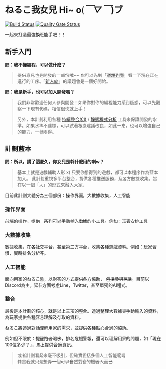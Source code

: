 # ねるこ我女兒 Hi~ o(*￣▽￣*)ブ

[![Build Status](https://travis-ci.com/louderzone/neruko-project.svg?branch=master)](https://travis-ci.com/louderzone/neruko-project)
[![Quality Gate Status](https://sonarcloud.io/api/project_badges/measure?project=lz.neruko.shift&metric=alert_status)](https://sonarcloud.io/dashboard?id=lz.neruko.shift)

一起來打造最強換班能手吧！！

## 新手入門

**問：我不懂編程，可以做什麼？**

> 提供意見也是開發的一部份哦~~ 你可以先到「[議題列表](https://github.com/louderzone/neruko-project/issues)」看一下現在正在進行的工序。「[新人向](https://github.com/louderzone/neruko-project/labels/%E6%96%B0%E4%BA%BA%E5%90%91)」的議題會是一個好開始。

**問：我是新手，也可以加入開發嗎？**

> 我們非常歡迎任何人參與開發！如果你對你的編程能力感到疑惑，可以先觀察一下現有代碼，相信很快就上手！
>
> 另外，本計劃利用各種 [持續整合(CI)](https://travis-ci.com/louderzone/neruko-project) / [靜態程式分析](https://sonarcloud.io/api/project_badges/measure?project=lz.neruko.shift&metric=alert_status) 工具來保證開發的水準。如果水準不達標，可以試著根據建議改良，如此一來，也可以增強自己的能力，一舉兩得。

## 計劃藍本

**問：所以，講了這麼久，你女兒是幹什麼用的喇w？**

> 基本上就是遊戲輔助人形 x) 只要你想得到的遊戲，都可以本程序作為藍本加入。 此計劃重視多平台整合，提供各種推送服務，及各方數據收集。旨在以一個「人」的形式來融入大家。

目前此計劃大體分為三個部份：操作界面，大數據收集，人工智能

### 操作界面

前端的操作，提供一系列可以手動輸入數據的小工具。例如：班表安排工具

### 大數據收集

數據收集，在各社交平台，甚至第三方平台，收集各種遊戲資料。例如：玩家習慣，實時排名分析等。

### 人工智能

面向用家的ねるこ醬，以對答的方式提供各方協助， ~~包括參與幹話~~。目前以Discord為主。延伸方面考慮Line，Twitter，甚至單獨的AI程式。

### 整合

最後是本計劃的核心，就是以上三項的整合。透過整理大數據與手動輸入的資料，為玩家提供各種容易理解及存取的資料。

ねるこ將透過對話理解用家的需求，並提供各種貼心合適的協助。

例如但不限於：~~提醒跑者喝水~~，排名危機警報，還可以理解用家的問題，如「現在100位多少？」，馬上提供合適資訊。

> 或者計劃看起來毫不吸引，但確實涵括多個人工智能範疇  
> ~~其實我就只是想弄一個可以自然對答的機器人而已~~

